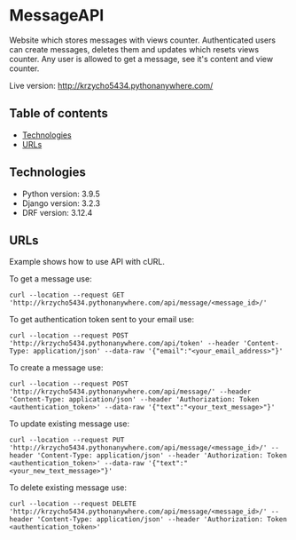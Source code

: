 # MessageAPI

Website which stores messages with views counter. Authenticated users can create messages, deletes them and updates which resets views counter. Any user is allowed to get a message, see it's content and view counter.

Live version: http://krzycho5434.pythonanywhere.com/

## Table of contents
* [Technologies](#technologies)
* [URLs](#urls)

## Technologies
* Python version: 3.9.5
* Django version: 3.2.3
* DRF version: 3.12.4

## URLs
Example shows how to use API with cURL.

To get a message use:
```
curl --location --request GET 'http://krzycho5434.pythonanywhere.com/api/message/<message_id>/'
```
To get authentication token sent to your email use:
```
curl --location --request POST 'http://krzycho5434.pythonanywhere.com/api/token' --header 'Content-Type: application/json' --data-raw '{"email":"<your_email_address>"}'
```
To create a message use:
```
curl --location --request POST 'http://krzycho5434.pythonanywhere.com/api/message/' --header 'Content-Type: application/json' --header 'Authorization: Token <authentication_token>' --data-raw '{"text":"<your_text_message>"}'
```
To update existing message use:
```
curl --location --request PUT 'http://krzycho5434.pythonanywhere.com/api/message/<message_id>/' --header 'Content-Type: application/json' --header 'Authorization: Token <authentication_token>' --data-raw '{"text":"<your_new_text_message>"}'
```
To delete existing message use:
```
curl --location --request DELETE 'http://krzycho5434.pythonanywhere.com/api/message/<message_id>/' --header 'Content-Type: application/json' --header 'Authorization: Token <authentication_token>'
```

